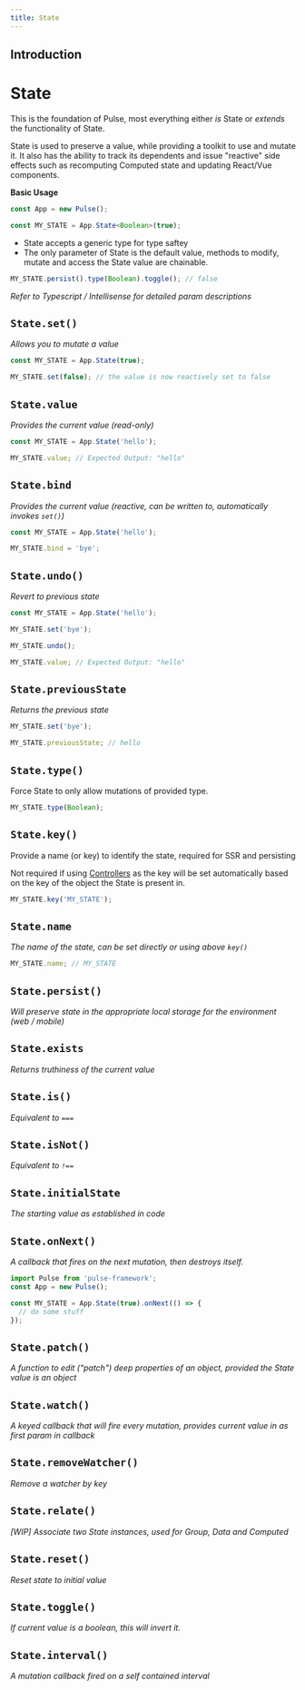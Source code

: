 ```yaml
---
title: State
---
```


## Introduction

# State

This is the foundation of Pulse, most everything either _is_ State or _extends_ the functionality of State.

State is used to preserve a value, while providing a toolkit to use and mutate it. It also has the ability to track its dependents and issue "reactive" side effects such as recomputing Computed state and updating React/Vue components.

**Basic Usage**

```typescript
const App = new Pulse();

const MY_STATE = App.State<Boolean>(true);
```

- State accepts a generic type for type saftey
- The only parameter of State is the default value, methods to modify, mutate and access the State value are chainable.

```typescript
MY_STATE.persist().type(Boolean).toggle(); // false
```

_Refer to Typescript / Intellisense for detailed param descriptions_

## `State.set()`

_Allows you to mutate a value_

```typescript
const MY_STATE = App.State(true);

MY_STATE.set(false); // the value is now reactively set to false
```

## `State.value`

_Provides the current value (read-only)_

```typescript
const MY_STATE = App.State('hello');

MY_STATE.value; // Expected Output: "hello"
```

## `State.bind`

_Provides the current value (reactive, can be written to, automatically invokes `set()`)_

```typescript
const MY_STATE = App.State('hello');

MY_STATE.bind = 'bye';
```

## `State.undo()`

_Revert to previous state_

```typescript
const MY_STATE = App.State('hello');

MY_STATE.set('bye');

MY_STATE.undo();

MY_STATE.value; // Expected Output: "hello"
```

## `State.previousState`

_Returns the previous state_

```typescript
MY_STATE.set('bye');

MY_STATE.previousState; // hello
```

## `State.type()`

Force State to only allow mutations of provided type.

```typescript
MY_STATE.type(Boolean);
```

## `State.key()`

Provide a name (or key) to identify the state, required for SSR and persisting

Not required if using [Controllers]() as the key will be set automatically based on the key of the object the State is present in.

```typescript
MY_STATE.key('MY_STATE');
```

## `State.name`

_The name of the state, can be set directly or using above `key()`_

```typescript
MY_STATE.name; // MY_STATE
```

## `State.persist()`

_Will preserve state in the appropriate local storage for the environment (web / mobile)_

## `State.exists`

_Returns truthiness of the current value_

## `State.is()`

_Equivalent to `===`_

## `State.isNot()`

_Equivalent to `!==`_

## `State.initialState`

_The starting value as established in code_

## `State.onNext()`

_A callback that fires on the next mutation, then destroys itself._

```typescript
import Pulse from 'pulse-framework';
const App = new Pulse();

const MY_STATE = App.State(true).onNext(() => {
  // do some stuff
});
```

## `State.patch()`

_A function to edit ("patch") deep properties of an object, provided the State value is an object_

## `State.watch()`

_A keyed callback that will fire every mutation, provides current value in as first param in callback_

## `State.removeWatcher()`

_Remove a watcher by key_

## `State.relate()`

_[WIP] Associate two State instances, used for Group, Data and Computed_

## `State.reset()`

_Reset state to initial value_

## `State.toggle()`

_If current value is a boolean, this will invert it._

## `State.interval()`

_A mutation callback fired on a self contained interval_
